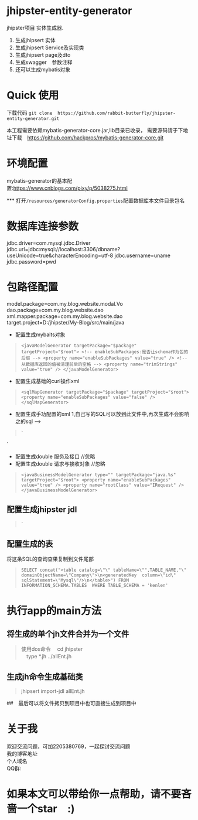 # jhipster-entity-generator
jhipster项目 实体生成器. 
1. 生成jhipsert 实体
2. 生成jhipsert Service及实现类
3. 生成jhipsert page及dto
4. 生成swagger　参数注释
5. 还可以生成mybatis对象

# Quick 使用 
下载代码
`git clone  https://github.com/rabbit-butterfly/jhipster-entity-generator.git`

本工程需要依赖mybatis-generator-core.jar,lib目录已收录，
需要源码请于下地址下载　https://github.com/hackpros/mybatis-generator-core.git
# 环境配置
mybatis-generator的基本配置:https://www.cnblogs.com/pixy/p/5038275.html


*** 打开`/resources/generatorConfig.properties`配置数据库本文件目录包名
# 数据库连接参数
jdbc.driver=com.mysql.jdbc.Driver 
jdbc.url=jdbc:mysql://localhost:3306/dbname?useUnicode=true&characterEncoding=utf-8 
jdbc.username=uname 
jdbc.password=pwd 
# 包路径配置
model.package=com.my.blog.website.modal.Vo
dao.package=com.my.blog.website.dao
xml.mapper.package=com.my.blog.website.dao
target.project=D:/jhipster/My-Blog/src/main/java



* 配置生成mybaits对象
>`<javaModelGenerator targetPackage="$package"   targetProject="$root">
    <!-- enableSubPackages:是否让schema作为包的后缀 -->
    <property name="enableSubPackages" value="true" />
    <!-- 从数据库返回的值被清理前后的空格 -->
    <property name="trimStrings" value="true" />
</javaModelGenerator>`

* 配置生成基础的curl操作xml 
>`<sqlMapGenerator targetPackage="$package"
    targetProject="$root">
    <property name="enableSubPackages" value="false" />
</sqlMapGenerator>`

* 配置生成手功配置的xml 1,自己写的SQL可以放到此文件中,再次生成不会影响之的sql -->
>`<sqlMapGenerator targetPackage="$package" targetBody="false"
    targetProject="$root">
    <property name="enableSubPackages" value="true" />
</sqlMapGenerator>
<javaClientGenerator type="XMLMAPPER"
    targetPackage="$package" targetProject="$root">
    <property name="enableSubPackages" value="true" />
    <property name="rootInterface" value="BaseMapper" />
</javaClientGenerator>`


* 配置生成double 服务及接口    //忽略
* 配置生成double 请求与接收对象 //忽略
>`<javaBusinessModelGenerator type="" targetPackage="java.%s" targetProject="$root">
      <property name="enableSubPackages" value="true" />
      <property name="rootClass" value="IRequest" />
</javaBusinessModelGenerator>`

##  配置生成jhipster jdl 
>`<uiGenerator type="JDL"  targetProject="${target.project}"
  		targetProject="$root" implementationPackage="test">
  	</uiGenerator>
   
##  配置生成的表
   将这条SQL的查询查果复制到文件尾部
>`SELECT concat("<table catalog=\"\" tableName=\"",TABLE_NAME,"\" domainObjectName=\"Company\">\n<generatedKey 
			column=\"id\" sqlStatement=\"Mysql\"/>\n</table>") FROM INFORMATION_SCHEMA.TABLES 
			WHERE TABLE_SCHEMA = 'kenlen'`
#  执行app的main方法

## 将生成的单个jh文件合并为一个文件
> 使用dos命令　 cd jhipster <br>
>             　type *.jh  ../allEnt.jh 
## 生成jh命令生成基础类
> jhipsert import-jdl allEnt.jh


##　最后可以将文件拷贝到项目中也可直接生成到项目中

# 关于我
欢迎交流问题，可加2205380769，一起探讨交流问题<br>
我的博客地址<br>
个人域名<br>
QQ群:
# 如果本文可以带给你一点帮助，请不要吝啬一个star　:)


